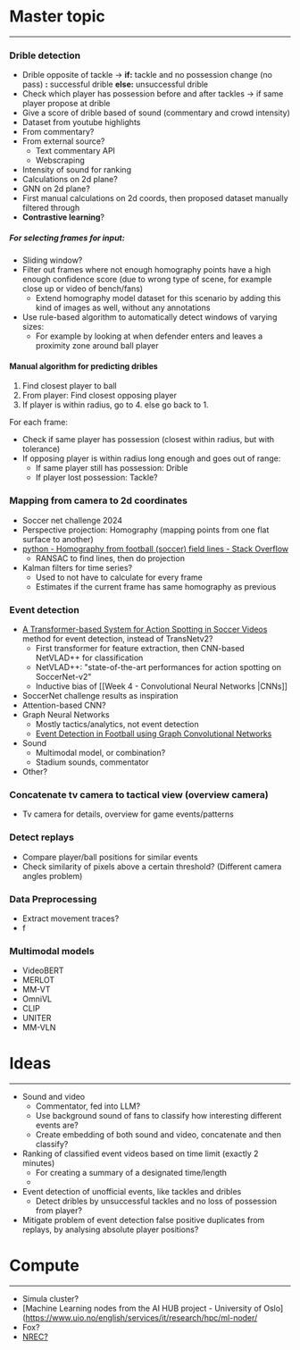 


# Master topic
---
### Drible detection
* Drible opposite of tackle -> **if:** tackle and no possession change (no pass) **:** successful drible **else:** unsuccessful drible
* Check which player has possession before and after tackles -> if same player propose at drible
* Give a score of drible based of sound (commentary and crowd intensity)
* Dataset from youtube highlights
* From commentary?
* From external source?
	* Text commentary API
	* Webscraping
* Intensity of sound for ranking
* Calculations on 2d plane?
* GNN on 2d plane?
* First manual calculations on 2d coords, then proposed dataset manually filtered through
* **Contrastive learning**?

##### For selecting frames for input:
* Sliding window?
* Filter out frames where not enough homography points have a high enough confidence score (due to wrong type of scene, for example close up or video of bench/fans)
	* Extend homography model dataset for this scenario by adding this kind of images as well, without any annotations
* Use rule-based algorithm to automatically detect windows of varying sizes:
	* For example by looking at when defender enters and leaves a proximity zone around ball player


#### Manual algorithm for predicting dribles
1. Find closest player to ball
2. From player: Find closest opposing player
3. If player is within radius, go to 4. else go back to 1.

For each frame:
* Check if same player has possession (closest within radius, but with tolerance)
* If opposing player is within radius long enough and goes out of range:
	* If same player still has possession: Drible
	* If player lost possession: Tackle?


### Mapping from camera to 2d coordinates
* Soccer net challenge 2024
* Perspective projection: Homography (mapping points from one flat surface to another)
* [python - Homography from football (soccer) field lines - Stack Overflow](https://stackoverflow.com/questions/60352448/homography-from-football-soccer-field-lines)
	* RANSAC to find lines, then do projection
* Kalman filters for time series?
	* Used to not have to calculate for every frame
	* Estimates if the current frame has same homography as previous

### Event detection
* [A Transformer-based System for Action Spotting in Soccer Videos](https://dl.acm.org/doi/pdf/10.1145/3552437.3555693) method for event detection, instead of TransNetv2?
	* First transformer for feature extraction, then CNN-based NetVLAD++ for classification
	* NetVLAD++: "state-of-the-art performances for action spotting on SoccerNet-v2"
	* Inductive bias of [[Week 4 - Convolutional Neural Networks |CNNs]]
* SoccerNet challenge results as inspiration
* Attention-based CNN?
* Graph Neural Networks
	* Mostly tactics/analytics, not event detection
	* [Event Detection in Football using Graph Convolutional Networks](https://arxiv.org/pdf/2301.10052)
* Sound
	* Multimodal model, or combination?
	* Stadium sounds, commentator
* Other?

### Concatenate tv camera to tactical view (overview camera)
* Tv camera for details, overview for game events/patterns

### Detect replays
* Compare player/ball positions for similar events
* Check similarity of pixels above a certain threshold? (Different camera angles problem)

### Data Preprocessing
* Extract movement traces?
* f
### Multimodal models
* VideoBERT
* MERLOT
* MM-VT
* OmniVL
* CLIP
* UNITER
* MM-VLN


# Ideas
---
* Sound and video
	* Commentator, fed into LLM?
	* Use background sound of fans to classify how interesting different events are?
	* Create embedding of both sound and video, concatenate and then classify?
* Ranking of classified event videos based on time limit (exactly 2 minutes)
	* For creating a summary of a designated time/length
	* 
* Event detection of unofficial events, like tackles and dribles
	* Detect dribles by unsuccessful tackles and no loss of possession from player?
* Mitigate problem of event detection false positive duplicates from replays, by analysing absolute player positions?
# Compute
---
* Simula cluster?
* [Machine Learning nodes from the AI HUB project - University of Oslo](https://www.uio.no/english/services/it/research/hpc/ml-noder/
* Fox?
* [NREC?](https://docs.nrec.no/intro.html)

